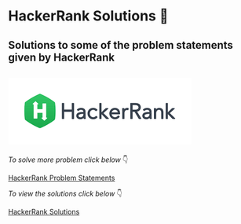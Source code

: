 # HackerRank Solutions :notebook_with_decorative_cover:

## Solutions to some of the problem statements given by HackerRank




![](https://github.com/PD606/HackerRank_Solutions/blob/master/HR.png)
---
*To solve more problem click below* :point_down: 

[HackerRank Problem Statements](https://www.hackerrank.com/domains/python)

*To view the solutions click below* :point_down:

[HackerRank Solutions](https://github.com/praveenhonavar/HackerRank-Solutions)


